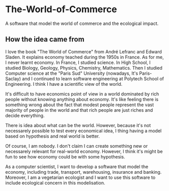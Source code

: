 # The-World-of-Commerce
A software that model the world of commerce and the ecological impact. 


## How the idea came from

I love the book "The World of Commerce" from André Lefranc and Edward Sladen. It explains economy teached during the 1950s in France. As for me, I never learnt economy. In France, I studied science. In High School, I studied Biology, Geology, Physics, Chemistry, Mathematics. Then I studied Computer science at the "Paris Sud" University (nowadays, It's Paris-Saclay) and I continued to learn software engineering at Polytech School of Engineering. I think I have a scientific view of the world.

It's difficult to have economics point of view in a world dominated by rich people without knowing anything about economy. It's like feeling there is something wrong about the fact that modest people represent the vast majority of people in the world and that rich people are just riches and decide everything.

There is idea about what can be the world. However, because it's not necessarely possible to test every economical idea, I thing having a model based on hypothesis and real world is better. 

Of course, I am nobody. I don't claim I can create something new or necessarely relevant for real-world economy. However, I think it's might be fun to see how economy could be with some hypothesis. 

As a computer scientist, I want to develop a software that model the economy, including trade, transport, warehousing, insurance and banking. Moreover, I am a vegetarian ecologist and I want to use this software to include ecological concern in this modelisation. 
